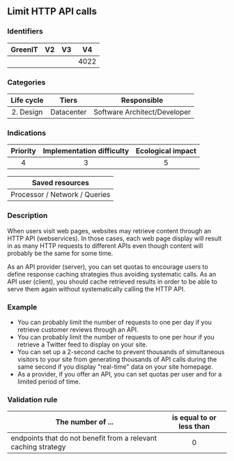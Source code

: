 ## Limit HTTP API calls

### Identifiers

| GreenIT | V2  | V3  |  V4  |
| :-----: | :-: | :-: | :--: |
|         |     |     | 4022 |

### Categories

| Life cycle |   Tiers    |         Responsible          |
| :--------: | :--------: | :--------------------------: |
| 2. Design  | Datacenter | Software Architect/Developer |

### Indications

| Priority | Implementation difficulty | Ecological impact |
| :------: | :-----------------------: | :---------------: |
|    4     |             3             |         5         |

|        Saved resources        |
| :---------------------------: |
| Processor / Network / Queries |

### Description

When users visit web pages, websites may retrieve content through an HTTP API (webservices). In those cases, each web page display will result in as many HTTP requests to different APIs even though content will probably be the same for some time.

As an API provider (server), you can set quotas to encourage users to define response caching strategies thus avoiding systematic calls. As an API user (client), you should cache retrieved results in order to be able to serve them again without systematically calling the HTTP API.

### Example

- You can probably limit the number of requests to one per day if you retrieve customer reviews through an API.
- You can probably limit the number of requests to one per hour if you retrieve a Twitter feed to display on your site.
- You can set up a 2-second cache to prevent thousands of simultaneous visitors to your site from generating thousands of API calls during the same second if you display "real-time" data on your site homepage.
- As a provider, if you offer an API, you can set quotas per user and for a limited period of time.

### Validation rule

| The number of ...                                              | is equal to or less than |
| -------------------------------------------------------------- | :----------------------: |
| endpoints that do not benefit from a relevant caching strategy |            0             |
